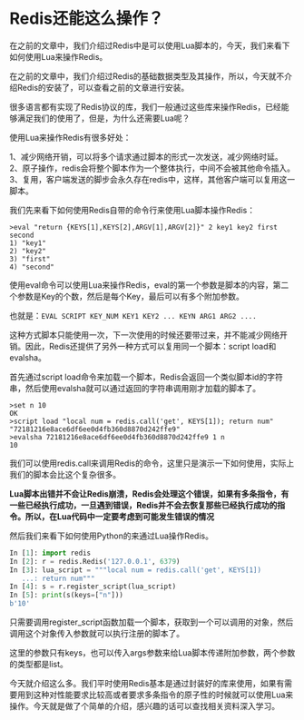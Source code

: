 # Redis还能这么操作？

在之前的文章中，我们介绍过Redis中是可以使用Lua脚本的，今天，我们来看下如何使用Lua来操作Redis。

在之前的文章中，我们介绍过Redis的基础数据类型及其操作，所以，今天就不介绍Redis的安装了，可以查看之前的文章进行安装。

很多语言都有实现了Redis协议的库，我们一般通过这些库来操作Redis，已经能够满足我们的使用了，但是，为什么还需要Lua呢？

使用Lua来操作Redis有很多好处：

1、减少网络开销，可以将多个请求通过脚本的形式一次发送，减少网络时延。
2、原子操作，redis会将整个脚本作为一个整体执行，中间不会被其他命令插入。
3、复用，客户端发送的脚步会永久存在redis中，这样，其他客户端可以复用这一脚本。

我们先来看下如何使用Redis自带的命令行来使用Lua脚本操作Redis：
```
>eval "return {KEYS[1],KEYS[2],ARGV[1],ARGV[2]}" 2 key1 key2 first second
1) "key1"
2) "key2"
3) "first"
4) "second"
```

使用eval命令可以使用Lua来操作Redis，eval的第一个参数是脚本的内容，第二个参数是Key的个数，然后是每个Key，最后可以有多个附加参数。

也就是：`EVAL SCRIPT KEY_NUM KEY1 KEY2 ... KEYN ARG1 ARG2 ....`

这种方式脚本只能使用一次，下一次使用的时候还要带过来，并不能减少网络开销。因此，Redis还提供了另外一种方式可以复用同一个脚本：script load和evalsha。

首先通过script load命令来加载一个脚本，Redis会返回一个类似脚本id的字符串，然后使用evalsha就可以通过返回的字符串调用刚才加载的脚本了。

```
>set n 10
OK
>script load "local num = redis.call('get', KEYS[1]); return num"
"72181216e8ace6df6ee0d4fb360d8870d242ffe9"
>evalsha 72181216e8ace6df6ee0d4fb360d8870d242ffe9 1 n
10
```
我们可以使用redis.call来调用Redis的命令，这里只是演示一下如何使用，实际上我们的脚本会比这个复杂很多。

**Lua脚本出错并不会让Redis崩溃，Redis会处理这个错误，如果有多条指令，有一些已经执行成功，一旦遇到错误，Redis并不会去恢复那些已经执行成功的指令。所以，在Lua代码中一定要考虑到可能发生错误的情况**

然后我们来看下如何使用Python的来通过Lua操作Redis。

```python
In [1]: import redis
In [2]: r = redis.Redis('127.0.0.1', 6379)
In [3]: lua_script = """local num = redis.call('get', KEYS[1]) 
   ...: return num"""
In [4]: s = r.register_script(lua_script)
In [5]: print(s(keys=["n"]))
b'10'
```

只需要调用register_script函数加载一个脚本，获取到一个可以调用的对象，然后调用这个对象传入参数就可以执行注册的脚本了。

这里的参数只有keys，也可以传入args参数来给Lua脚本传递附加参数，两个参数的类型都是list。

今天就介绍这么多。我们平时使用Redis基本是通过封装好的库来使用，如果有需要用到这种对性能要求比较高或者要求多条指令的原子性的时候就可以使用Lua来操作。今天就是做了个简单的介绍，感兴趣的话可以查找相关资料深入学习。

